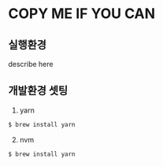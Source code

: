 # COPY ME IF YOU CAN


## 실행환경
describe here

## 개발환경 셋팅

1. yarn

```bash
$ brew install yarn
```

2. nvm

```bash
$ brew install yarn
```
